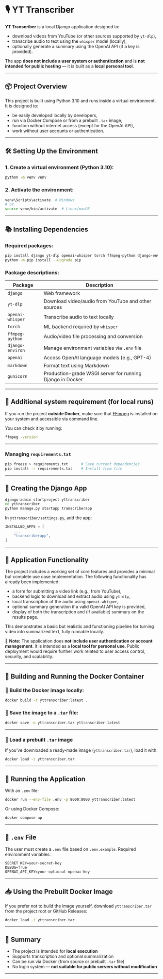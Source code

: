 # 🎙️ YT Transcriber

**YT Transcriber** is a local Django application designed to:

- download videos from YouTube (or other sources supported by `yt-dlp`),
- transcribe audio to text using the `whisper` model (locally),
- optionally generate a summary using the OpenAI API (if a key is provided).

The app **does not include a user system or authentication** and is **not intended for public hosting** — it is built as a **local personal tool**.

---

## 📦 Project Overview

This project is built using Python 3.10 and runs inside a virtual environment. It is designed to:

- be easily developed locally by developers,
- run via Docker Compose or from a prebuilt `.tar` image,
- function without internet access (except for the OpenAI API),
- work without user accounts or authentication.

---

## 🛠️ Setting Up the Environment

### 1. Create a virtual environment (Python 3.10):

```bash
python -m venv venv
````

### 2. Activate the environment:

```bash
venv\Scripts\activate  # Windows
# or
source venv/bin/activate  # Linux/macOS
```

---

## 📚 Installing Dependencies

### Required packages:

```bash
pip install django yt-dlp openai-whisper torch ffmpeg-python django-environ openai markdown gunicorn channels channels_redis
python -m pip install --upgrade pip
```

### Package descriptions:

| Package          | Description                                               |
| ---------------- | --------------------------------------------------------- |
| `django`         | Web framework                                             |
| `yt-dlp`         | Download video/audio from YouTube and other sources       |
| `openai-whisper` | Transcribe audio to text locally                          |
| `torch`          | ML backend required by `whisper`                          |
| `ffmpeg-python`  | Audio/video file processing and conversion                |
| `django-environ` | Manage environment variables via `.env` file              |
| `openai`         | Access OpenAI language models (e.g., GPT-4)               |
| `markdown`       | Format text using Markdown                                |
| `gunicorn`       | Production-grade WSGI server for running Django in Docker |

---

## 🔧 Additional system requirement (for local runs)

If you run the project **outside Docker**, make sure that [FFmpeg](https://ffmpeg.org/download.html) is installed on your system and accessible via command line.

You can check it by running:

```bash
ffmpeg -version
```
---

### Managing `requirements.txt`

```bash
pip freeze > requirements.txt      # Save current dependencies
pip install -r requirements.txt    # Install from file
```

---

## 🚧 Creating the Django App

```bash
django-admin startproject yttranscriber
cd yttranscriber
python manage.py startapp transcriberapp
```

In `yttranscriber/settings.py`, add the app:

```python
INSTALLED_APPS = [
    ...
    "transcriberapp",
]
```

---

## 🧠 Application Functionality

The project includes a working set of core features and provides a minimal but complete use case implementation. The following functionality has already been implemented:

- a form for submitting a video link (e.g., from YouTube),
- backend logic to download and extract audio using `yt-dlp`,
- local transcription of the audio using `openai-whisper`,
- optional summary generation if a valid OpenAI API key is provided,
- display of both the transcription and (if available) summary on the results page.

This demonstrates a basic but realistic and functioning pipeline for turning video into summarized text, fully runnable locally.

📌 **Note:** The application does **not include user authentication or account management**. It is intended as a **local tool for personal use**. Public deployment would require further work related to user access control, security, and scalability.

---

## 🐳 Building and Running the Docker Container

### 🔨 Build the Docker image locally:

```bash
docker build -t yttranscriber:latest .
```

### 💾 Save the image to a `.tar` file:

```bash
docker save -o yttranscriber.tar yttranscriber:latest
```

---

### 🔄 Load a prebuilt `.tar` image

If you've downloaded a ready-made image (`yttranscriber.tar`), load it with:

```bash
docker load -i yttranscriber.tar
```

---

## 🚀 Running the Application

With an `.env` file:

```bash
docker run --env-file .env -p 8000:8000 yttranscriber:latest
```

Or using Docker Compose:

```bash
docker compose up
```

---

## 📁 `.env` File

The user must create a `.env` file based on `.env.example`.
Required environment variables:

```
SECRET_KEY=your-secret-key
DEBUG=True
OPENAI_API_KEY=your-optional-openai-key
```

---

## 📥 Using the Prebuilt Docker Image

If you prefer not to build the image yourself, download `yttranscriber.tar` from the project root or GitHub Releases:

```bash
docker load -i yttranscriber.tar
```

---

## 📌 Summary

* The project is intended for **local execution**
* Supports transcription and optional summarization
* Can be run via Docker (from source or prebuilt `.tar` file)
* No login system — **not suitable for public servers without modification**

---


